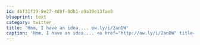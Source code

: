 ```yaml
---
id: 4bf31f39-9e27-4d8f-8db1-a9a39e13fae8
blueprint: text
category: twitter
title: 'Hmm, I have an idea.... ow.ly/i/2anDW'
caption: 'Hmm, I have an idea.... <a href="http://ow.ly/i/2anDW" title="http://ow.ly/i/2anDW" class="link link_untco">ow.ly/i/2anDW</a>'
---
```

